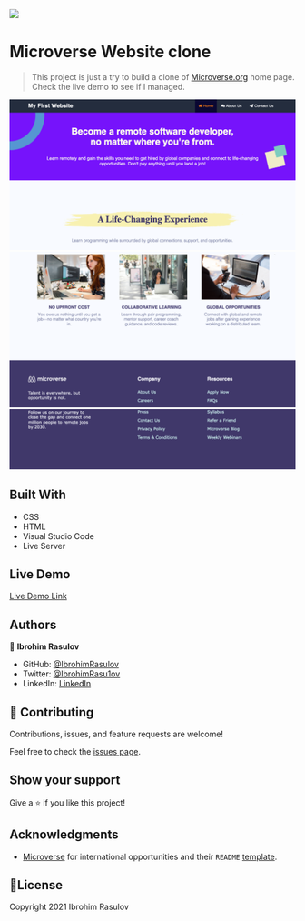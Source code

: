 ![](https://img.shields.io/badge/Microverse-blueviolet)

# Microverse Website clone

> This project is just a try to build a clone of [Microverse.org](https://www.microverse.org/) home page. Check the live demo to see if I managed.

![Screenshot](./assets/screenshot-1.png)
![Screenshot](./assets/screenshot-2.png)
![Screenshot](./assets/screenshot-3.png)

## Built With

- CSS
- HTML
- Visual Studio Code
- Live Server

## Live Demo

[Live Demo Link](https://ibrohimrasulov.github.io/Microverse-Website-clone/)

## Authors

👤 **Ibrohim Rasulov**

- GitHub: [@IbrohimRasulov](https://github.com/IbrohimRasulov)
- Twitter: [@IbrohimRasu1ov](https://twitter.com/IbrohimRasu1ov)
- LinkedIn: [LinkedIn](https://www.linkedin.com/in/ibrohim-rasulov-a88352209/)

## 🤝 Contributing

Contributions, issues, and feature requests are welcome!

Feel free to check the [issues page](https://github.com/IbrohimRasulov/Newsweek/issues).

## Show your support

Give a ⭐️ if you like this project!

## Acknowledgments

- [Microverse](https://www.microverse.org/) for international opportunities and their `README` [template](https://github.com/microverseinc/readme-template).

## 📝License


Copyright 2021 Ibrohim Rasulov

